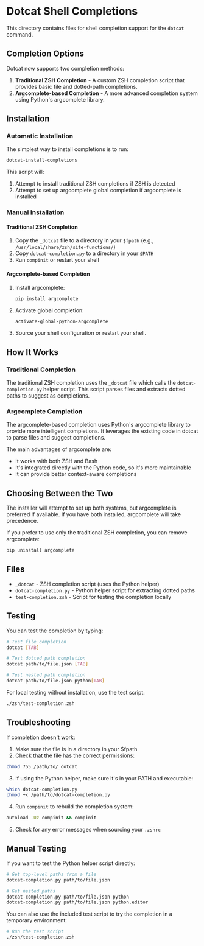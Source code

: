 # Dotcat Shell Completions

This directory contains files for shell completion support for the `dotcat`
command.

## Completion Options

Dotcat now supports two completion methods:

1. **Traditional ZSH Completion** - A custom ZSH completion script that provides
   basic file and dotted-path completions.
2. **Argcomplete-based Completion** - A more advanced completion system using
   Python's argcomplete library.

## Installation

### Automatic Installation

The simplest way to install completions is to run:

```bash
dotcat-install-completions
```

This script will:

1. Attempt to install traditional ZSH completions if ZSH is detected
2. Attempt to set up argcomplete global completion if argcomplete is installed

### Manual Installation

#### Traditional ZSH Completion

1. Copy the `_dotcat` file to a directory in your `$fpath` (e.g.,
   `/usr/local/share/zsh/site-functions/`)
2. Copy `dotcat-completion.py` to a directory in your `$PATH`
3. Run `compinit` or restart your shell

#### Argcomplete-based Completion

1. Install argcomplete:

   ```bash
   pip install argcomplete
   ```

2. Activate global completion:

   ```bash
   activate-global-python-argcomplete
   ```

3. Source your shell configuration or restart your shell.

## How It Works

### Traditional Completion

The traditional ZSH completion uses the `_dotcat` file which calls the
`dotcat-completion.py` helper script. This script parses files and extracts
dotted paths to suggest as completions.

### Argcomplete Completion

The argcomplete-based completion uses Python's argcomplete library to provide
more intelligent completions. It leverages the existing code in dotcat to parse
files and suggest completions.

The main advantages of argcomplete are:

- It works with both ZSH and Bash
- It's integrated directly with the Python code, so it's more maintainable
- It can provide better context-aware completions

## Choosing Between the Two

The installer will attempt to set up both systems, but argcomplete is preferred
if available. If you have both installed, argcomplete will take precedence.

If you prefer to use only the traditional ZSH completion, you can remove
argcomplete:

```bash
pip uninstall argcomplete
```

## Files

- `_dotcat` - ZSH completion script (uses the Python helper)
- `dotcat-completion.py` - Python helper script for extracting dotted paths
- `test-completion.zsh` - Script for testing the completion locally

## Testing

You can test the completion by typing:

```bash
# Test file completion
dotcat [TAB]

# Test dotted path completion
dotcat path/to/file.json [TAB]

# Test nested path completion
dotcat path/to/file.json python[TAB]
```

For local testing without installation, use the test script:

```bash
./zsh/test-completion.zsh
```

## Troubleshooting

If completion doesn't work:

1. Make sure the file is in a directory in your $fpath
2. Check that the file has the correct permissions:

```bash
chmod 755 /path/to/_dotcat
```

3. If using the Python helper, make sure it's in your PATH and executable:

```bash
which dotcat-completion.py
chmod +x /path/to/dotcat-completion.py
```

4. Run `compinit` to rebuild the completion system:

```bash
autoload -Uz compinit && compinit
```

5. Check for any error messages when sourcing your `.zshrc`

## Manual Testing

If you want to test the Python helper script directly:

```bash
# Get top-level paths from a file
dotcat-completion.py path/to/file.json

# Get nested paths
dotcat-completion.py path/to/file.json python
dotcat-completion.py path/to/file.json python.editor
```

You can also use the included test script to try the completion in a temporary
environment:

```bash
# Run the test script
./zsh/test-completion.zsh
```
